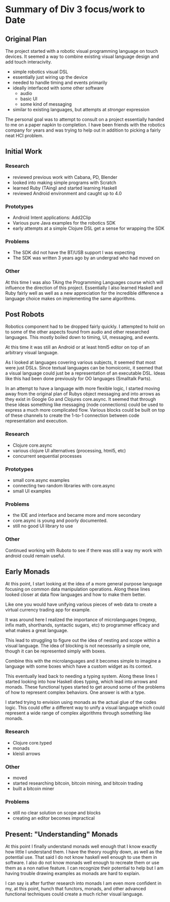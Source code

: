 Summary of Div 3 focus/work to Date
====================================


Original Plan
--------------

The project started with a robotic visual programming language on touch
devices.  It seemed a way to combine existing visual language design and add
touch interacivity.  

 * simple robotics visual DSL
 * essentially just wiring up the device
 * needed to handle timing and events primarily
 * ideally interfaced with some other software 
    * audio 
    * basic UI
    * some kind of messaging
 * similar to existing languages, but attempts at *stronger* expression

The personal goal was to attempt to consult on a project essentially handed to
me on a paper napkin to completion.  I have been friends with the robotics
company for years and was trying to help out in addition to picking a fairly
neat HCI problem.



Initial Work
-------------

### Research
 * reviewed previous work with Cabana, PD, Blender
 * looked into making simple programs with Scratch
 * learned Ruby (TAing) and started learning Haskell
 * reviewed Android environment and caught up to 4.0

### Prototypes
 * Android Intent applications: Add2Clip
 * Various pure Java examples for the robotics SDK
 * early attempts at a simple Clojure DSL get a sense for wrapping the SDK

### Problems
 * The SDK did not have the BT/USB support I was expecting
 * The SDK was written 3 years ago by an undergrad who had moved on
 
### Other
At this time I was also TAing the Programming Languages course which will
influence the direction of this project.  Essentially I also learned Haskell
and Ruby fairly well as well as a new appreciation for the incredible
difference a language choice makes on implementing the same algorithms.



Post Robots
-------------
Robotics component had to be dropped fairly quickly.  I attempted to hold on to
some of the other aspects found from audio and other researched languages.
This mostly boiled down to timing, UI, messaging, and events.

At this time it was still an Android or at least html5 editor on top of an
arbitrary visual language.

As I looked at languages covering various subjects, it seemed that most were
just DSLs.  Since textual languages can be homoiconic, it seemed that a visual
language could just be a representation of an executable DSL.  Ideas like this
had been done previously for OO languages (Smalltalk Parts).

In an attempt to have a language with more flexible logic, I started moving
away from the original plan of Rubys object messaging and into arrows as they
exist in Google Go and Clojures core.async.  It seemed that through these ideas
something like messaging (node connections) could be used to express a much
more complicated flow.  Various blocks could be built on top of these channels
to create the 1-to-1 connection between code representation and execution.

### Research
 * Clojure core.async
 * various clojure UI alternatives (processing, html5, etc)
 * concurrent sequential processes

### Prototypes
 * small core.async examples
 * connecting two random libraries with core.async
 * small UI examples

### Problems
 * the IDE and interface and became more and more secondary
 * core.async is young and poorly documented.
 * still no good UI library to use

### Other
Continued working with Ruboto to see if there was still a way my work with
android could remain useful.



Early Monads
-------------

At this point, I start looking at the idea of a more general purpose language
focusing on common data manipulation operations.  Along these lines looked
closer at data flow languages and how to make them better.  

Like one you would have unifying various pieces of web data to create a virtual
currency trading app for example.

It was around here I realized the importance of microlanguages (regexp, infix
math, shorthands, syntactic sugars, etc) to programmer efficacy and what makes
a great language.  

This lead to struggling to figure out the idea of nesting and scope within a
visual language.  The idea of blocking is not necessarily a simple one, though
it can be represented simply with boxes.

Combine this with the microlanguages and it becomes simple to imagine a language
with some boxes which have a custom widget as its context.

This eventually lead back to needing a typing system.  Along these lines I started
looking into how Haskell does typing, which lead into arrows and monads.  These
functional types started to get around some of the problems of how to represent
complex behaviors.  One answer is with a type.

I started trying to envision using monads as the actual glue of the codes
logic.  This could offer a different way to unify a visual language which could
represent a wide range of complex algorithms through something like monads.

### Research
 * Clojure core.typed
 * monads
 * kleisli arrows

### Other
 * moved 
 * started researching bitcoin, bitcoin mining, and bitcoin trading
 * built a bitcoin miner

### Problems
 * still no clear solution on scope and blocks
 * creating an editor becomes impractical



Present: "Understanding" Monads
----------------------------------

At this point I finally understand monads well enough that I know exactly how
little I understand them.  I have the theory roughly down, as well as the
potential use.  That said I do not know haskell well enough to use them in
software.  I also do not know monads well enough to recreate them or use them
as a non native feature.  I can recognize their potential to help but I am
having trouble drawing examples as monads are hard to explain.

I can say is after further research into monads I am even more confident in my,
at this point, hunch that functors, monads, and other advanced functional
techniques could create a much richer visual language.  

